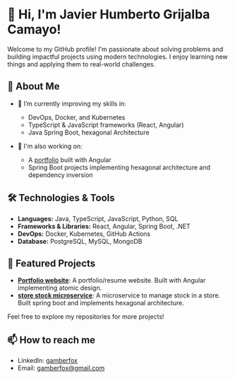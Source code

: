 # 👋 Hi, I'm Javier Humberto Grijalba Camayo!

Welcome to my GitHub profile! I'm passionate about solving problems and building impactful projects using modern technologies. I enjoy learning new things and applying them to real-world challenges.

## 🚀 About Me

- 🌱 I’m currently improving my skills in:
  - DevOps, Docker, and Kubernetes
  - TypeScript & JavaScript frameworks (React, Angular)
  - Java Spring Boot, hexagonal Architecture
  
- 💼 I'm also working on:
  - A [portfolio](https://your-portfolio-link.com) built with Angular
  - Spring Boot projects implementing hexagonal architecture and dependency inversion

## 🛠 Technologies & Tools

- **Languages:** Java, TypeScript, JavaScript, Python, SQL
- **Frameworks & Libraries:** React, Angular, Spring Boot, .NET
- **DevOps:** Docker, Kubernetes, GitHub Actions
- **Database:** PostgreSQL, MySQL, MongoDB

## 🌟 Featured Projects

- **[Portfolio website](https://github.com/gamberfox/angular-portfolio)**: A portfolio/resume website. Built with Angular implementing atomic design.
- **[store stock microservice](https://github.com/pragma-bootcamp-repositories/pragma-stock-api-service)**: A microservice to manage stock in a store. Built spring boot and implements hexagonal architecture.
  
Feel free to explore my repositories for more projects!

## 📫 How to reach me

- LinkedIn: [gamberfox](https://www.linkedin.com/in/gamberfox/)
- Email: [gamberfox@gmail.com](mailto:gamberofx@gmail.com)
